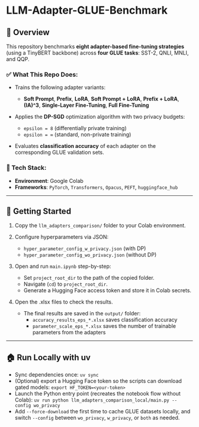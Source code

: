# LLM-Adapter-GLUE-Benchmark

## 📌 Overview

This repository benchmarks **eight adapter-based fine-tuning strategies** (using a TinyBERT backbone) across **four GLUE tasks**: SST-2, QNLI, MNLI, and QQP.

### ✅ What This Repo Does:

* Trains the following adapter variants:
  * **Soft Prompt**, **Prefix**, **LoRA**, **Soft Prompt + LoRA**, **Prefix + LoRA**, **(IA)^3**, **Single-Layer Fine-Tuning**, **Full Fine-Tuning**

* Applies the **DP-SGD** optimization algorithm with two privacy budgets:
  * `epsilon = 8` (differentially private training)
  * `epsilon = ∞` (standard, non-private training)

* Evaluates **classification accuracy** of each adapter on the corresponding GLUE validation sets.

### 🧰 Tech Stack:

* **Environment**: Google Colab
* **Frameworks**: `PyTorch`, `Transformers`, `Opacus`, `PEFT`, `huggingface_hub`

---

## 🚀 Getting Started

1. Copy the `llm_adapters_comparison/` folder to your Colab environment.

2. Configure hyperparameters via JSON:
   * `hyper_parameter_config_w_privacy.json` (with DP)
   * `hyper_parameter_config_wo_privacy.json` (without DP)

3. Open and run `main.ipynb` step-by-step:
   * Set `project_root_dir` to the path of the copied folder.
   * Navigate (`cd`) to `project_root_dir`.
   * Generate a Hugging Face access token and store it in Colab secrets.

4. Open the .xlsx files to check the results.
   * The final results are saved in the `output/` folder:
      - `accuracy_results_eps_*.xlsx` saves classification accuracy
      - `parameter_scale_eps_*.xlsx` saves the number of trainable parameters from the adapters

---

## 🏠 Run Locally with uv

- Sync dependencies once: `uv sync`
- (Optional) export a Hugging Face token so the scripts can download gated models: `export HF_TOKEN=<your-token>`
- Launch the Python entry point (recreates the notebook flow without Colab): `uv run python llm_adapters_comparison_local/main.py --config wo_privacy`
- Add `--force-download` the first time to cache GLUE datasets locally, and switch `--config` between `wo_privacy`, `w_privacy`, or `both` as needed.

